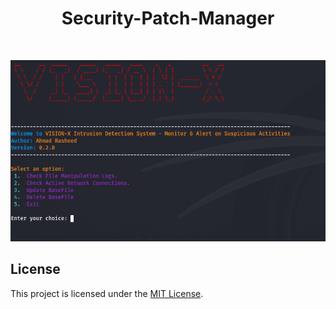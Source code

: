 <h1 align="center">Security-Patch-Manager</h1>
<br>

![Script_Preview](/VISION-X_Interface.png)



## License

This project is licensed under the [MIT License](https://github.com/Ahmad-Rasheed-01/IDS/blob/main/LICENSE).
